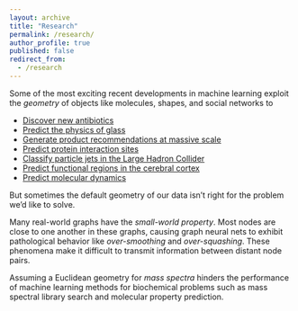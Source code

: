 ```yaml
---
layout: archive
title: "Research"
permalink: /research/
author_profile: true
published: false
redirect_from:
  - /research
---
```


Some of the most exciting recent developments in machine learning exploit the *geometry* of objects like molecules, shapes, and social networks to

- [Discover new antibiotics](https://www.sciencedirect.com/science/article/pii/S0092867420301021)
- [Predict the physics of glass](https://www.nature.com/articles/s41567-020-0842-8)
- [Generate product recommendations at massive scale](https://www.amazon.science/publications/p-companion-a-principled-framework-for-diversified-complementary-product-recommendation)
- [Predict protein interaction sites](https://openaccess.thecvf.com/content/CVPR2021/papers/Sverrisson_Fast_End-to-End_Learning_on_Protein_Surfaces_CVPR_2021_paper.pdf)
- [Classify particle jets in the Large Hadron Collider](https://arxiv.org/abs/1902.08570)
- [Predict functional regions in the cerebral cortex](https://research.facebook.com/publications/convolutional-neural-networks-for-mesh-based-parcellation-of-the-cerebral-cortex/)
- [Predict molecular dynamics](https://www.nature.com/articles/s41467-022-29939-5)

But sometimes the default geometry of our data isn’t right for the problem we’d like to solve.

Many real-world graphs have the *small-world property*. Most nodes are close to one another in these graphs, causing graph neural nets to exhibit pathological behavior like *over-smoothing* and *over-squashing*. These phenomena make it difficult to transmit information between distant node pairs.

Assuming a Euclidean geometry for *mass spectra* hinders the performance of machine learning methods for biochemical problems such as mass spectral library search and molecular property prediction.
